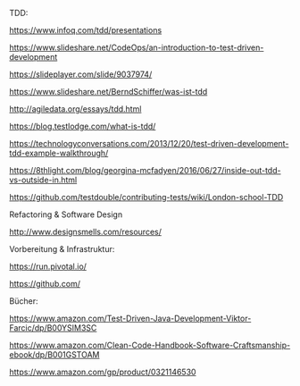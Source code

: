 
TDD:

https://www.infoq.com/tdd/presentations

https://www.slideshare.net/CodeOps/an-introduction-to-test-driven-development

https://slideplayer.com/slide/9037974/

https://www.slideshare.net/BerndSchiffer/was-ist-tdd

http://agiledata.org/essays/tdd.html

https://blog.testlodge.com/what-is-tdd/

https://technologyconversations.com/2013/12/20/test-driven-development-tdd-example-walkthrough/

https://8thlight.com/blog/georgina-mcfadyen/2016/06/27/inside-out-tdd-vs-outside-in.html

https://github.com/testdouble/contributing-tests/wiki/London-school-TDD

Refactoring & Software Design

http://www.designsmells.com/resources/

Vorbereitung & Infrastruktur:

https://run.pivotal.io/

https://github.com/

Bücher:

https://www.amazon.com/Test-Driven-Java-Development-Viktor-Farcic/dp/B00YSIM3SC

https://www.amazon.com/Clean-Code-Handbook-Software-Craftsmanship-ebook/dp/B001GSTOAM

https://www.amazon.com/gp/product/0321146530

